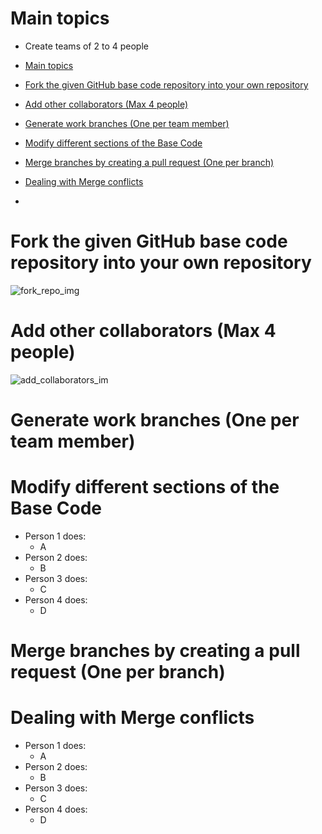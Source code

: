 # Main topics
- Create teams of 2 to 4 people

- [Main topics](#main-topics)
- [Fork the given GitHub base code repository into your own repository](#fork-the-given-github-base-code-repository-into-your-own-repository)
- [Add other collaborators (Max 4 people)](#add-other-collaborators-max-4-people)
- [Generate work branches (One per team member)](#generate-work-branches-one-per-team-member)
- [Modify different sections of the Base Code](#modify-different-sections-of-the-base-code)
- [Merge branches by creating a pull request (One per branch)](#merge-branches-by-creating-a-pull-request-one-per-branch)
- [Dealing with Merge conflicts](#dealing-with-merge-conflicts)
- [](#)

<!-- ## Creating a new GitHub repository  -->

# Fork the given GitHub base code repository into your own repository
![fork_repo_img](http://people.scs.carleton.ca/~ldnel/bird%20on%20lens.jpg)
<!-- ## Add the given base code to the repository  -->

# Add other collaborators (Max 4 people)
![add_collaborators_im](http://people.scs.carleton.ca/~ldnel/bird%20on%20lens.jpg)
# Generate work branches (One per team member)

# Modify different sections of the Base Code 

- Person 1 does:
  - A
- Person 2 does:
  - B
- Person 3 does:
  - C
- Person 4 does:
  - D 

# Merge branches by creating a pull request (One per branch)

# Dealing with Merge conflicts 

- Person 1 does:
  - A
- Person 2 does:
  - B
- Person 3 does:
  - C
- Person 4 does:
  - D 

# 